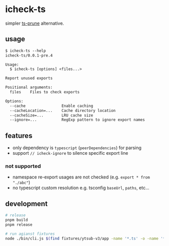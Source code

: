 # icheck-ts

simpler [ts-prune](https://github.com/nadeesha/ts-prune) alternative.

## usage

<!--
%template-input-start:help%

```txt
$ icheck-ts --help
{%shell node ./bin/cli.js --help %}
```

%template-input-end:help%
-->

<!-- %template-output-start:help% -->

```txt
$ icheck-ts --help
icheck-ts/0.0.1-pre.4

Usage:
  $ icheck-ts [options] <files...>

Report unused exports

Positional arguments:
  files    Files to check exports

Options:
  --cache                Enable caching
  --cacheLocation=...    Cache directory location
  --cacheSize=...        LRU cache size
  --ignore=...           RegExp pattern to ignore export names
```

<!-- %template-output-end:help% -->

## features

- only dependency is `typescript` (`peerDependencies`) for parsing
- support `// icheck-ignore` to silence specific export line

### not supported

- namespace re-export usages are not checked (e.g. `export * from "./abc"`)
- no typescript custom resolution e.g. tsconfig `baseUrl`, `paths`, etc...

## development

```sh
# release
pnpm build
pnpm release

# run agianst fixtures
node ./bin/cli.js $(find fixtures/ytsub-v3/app -name '*.ts' -o -name '*.tsx')
```
